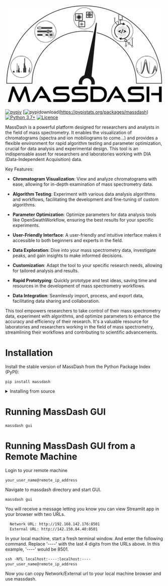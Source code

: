 <p align="center">
  <picture>
    <source media="(prefers-color-scheme: dark)" srcset="https://github.com/Roestlab/massdash/blob/dev/massdash/assets/img/MassDash_Logo_Light.png" alt="MassDash_Logo" width="500">
    <source media="(prefers-color-scheme: light)" srcset="https://github.com/Roestlab/massdash/blob/dev/massdash/assets/img/MassDash_Logo_Dark.png" alt="MassDash_Logo" width="500">
    <img comment="Placeholder to transition between light color mode and dark color mode - this image is not directly used." src="https://github.com/Roestlab/massdash/blob/dev/massdash/assets/img/MassDash_Logo_Dark.png">
  </picture>
</p>

[![pypiv](https://img.shields.io/pypi/v/massdash.svg)](https://pypi.python.org/pypi/massdash)
[![pypidownload](https://img.shields.io/pypi/dm/massdash?color=orange)(https://pypistats.org/packages/massdash)
[![Python 3.7+](https://img.shields.io/badge/python-3.7+-blue.svg)](https://www.python.org/downloads/)
[![Licence](https://img.shields.io/badge/License-BSD_3--Clause-orange.svg)](https://raw.githubusercontent.com/RoestLab/massdash/main/LICENSE)

MassDash is a powerful platform designed for researchers and analysts in the field of mass spectrometry. It enables the visualization of chromatograms (spectra and ion mobiliograms to come...) and provides a flexible environment for rapid algorithm testing and parameter optimization, crucial for data analysis and experimental design. This tool is an indispensable asset for researchers and laboratories working with DIA (Data-Independent Acquisition) data.

Key Features:

- **Chromatogram Visualization**: View and analyze chromatograms with ease, allowing for in-depth examination of mass spectrometry data.

- **Algorithm Testing**: Experiment with various data analysis algorithms and workflows, facilitating the development and fine-tuning of custom algorithms.

- **Parameter Optimization**: Optimize parameters for data analysis tools like OpenSwathWorkflow, ensuring the best results for your specific experiments.

- **User-Friendly Interface**: A user-friendly and intuitive interface makes it accessible to both beginners and experts in the field.

- **Data Exploration**: Dive into your mass spectrometry data, investigate peaks, and gain insights to make informed decisions.

- **Customization**: Adapt the tool to your specific research needs, allowing for tailored analysis and results.

- **Rapid Prototyping**: Quickly prototype and test ideas, saving time and resources in the development of mass spectrometry workflows.

- **Data Integration**: Seamlessly import, process, and export data, facilitating data sharing and collaboration.

This tool empowers researchers to take control of their mass spectrometry data, experiment with algorithms, and optimize parameters to enhance the accuracy and efficiency of their research. It's a valuable resource for laboratories and researchers working in the field of mass spectrometry, streamlining their workflows and contributing to scientific advancements.

# Installation

Install the stable version of MassDash from the Python Package Index (PyPI):

```
pip install massdash
```

<details>
   <summary>Installing from source</summary>

Clone the repository

```
git clone https://github.com/Roestlab/massdash.git
```

Change into massdash directory

```
cd massdash
```

Pip install massdash in editable mode

```
pip install -e .
```

</details>


# Running MassDash GUI

```
massdash gui
```

# Running MassDash GUI from a Remote Machine

Login to your remote machine

```
your_user_name@remote_ip_address
```

Navigate to massdash directory and start GUI. 

```
massdash gui
```

You will receive a message letting you know you can view Streamlit app in your browser with two URLs. 

```
  Network URL: http://192.168.142.176:8501
  External URL: http://142.150.84.40:8501
```

In your local machine, start a fresh terminal window. And enter the following command. Replace '----' with the last 4 digits from the URLs above. In this example, '----' would be 8501.

```
ssh -NfL localhost:----:localhost:---- your_user_name@remote_ip_address
```

Now you can copy Network/External url to your local machine browser and use massdash. 
